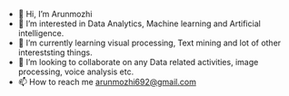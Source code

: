 - 👋 Hi, I’m Arunmozhi
- 👀 I’m interested in Data Analytics, Machine learning and Artificial intelligence. 
- 🌱 I’m currently learning visual processing, Text mining and lot of other intereststing things. 
- 💞️ I’m looking to collaborate on any Data related activities, image processing, voice analysis etc. 
- 📫 How to reach me arunmozhi692@gmail.com

<!---
arunmozhi-hub/arunmozhi-hub is a ✨ special ✨ repository because its `README.md` (this file) appears on your GitHub profile.
You can click the Preview link to take a look at your changes.
--->
